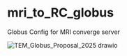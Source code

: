 # mri_to_RC_globus
Globus Config for MRI converge server

![TEM_Globus_Proposal_2025 drawio](https://github.com/user-attachments/assets/d51d142a-ab3e-48c9-ae03-3052f6c7193e)


